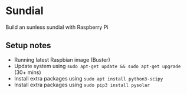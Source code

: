 # Sundial
Build an sunless sundial with Raspberry Pi

## Setup notes
 * Running latest Raspbian image (Buster)
 * Update system using `sudo apt-get update && sudo apt-get upgrade` (30+ mins)
 * Install extra packages using `sudo apt install python3-scipy`
 * Install extra packages using `sudo pip3 install pysolar`
